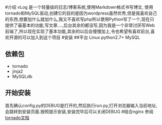 #介绍
vLog 是一个轻量级的日志/博客系统,使用Markdown格式书写博文, 使用tornado和MySQL驱动,创建它的目的是因为wordpress虽然优秀,但是我喜欢自己的东西,想要加什么就加什么,我又不喜欢写php所以使用Python写了一个,现在只提供了最基本的功能,写文章....,后台其余的都没写,因为我是一个非常讨厌写Web前端了,所以现在实现了基本功能,其余的以后会慢慢加上,令也希望有喜欢前台,喜欢开源的可以加入到这个项目
#安装
##平台
Linux
python2.7+
MySQL
## 依赖包
* tornado
* jinja2
* MySQLdb
## 开始安装
首先确认config.py的DEBUG是打开的,然后执行run.py,打开浏览器输入当前地址,会跳转到安装页面.按照提示安装,安装完毕后可以关闭DEBUG
#结合nginx
参阅[tornado文档](http://www.tornadoweb.cn/documentation#_14)
